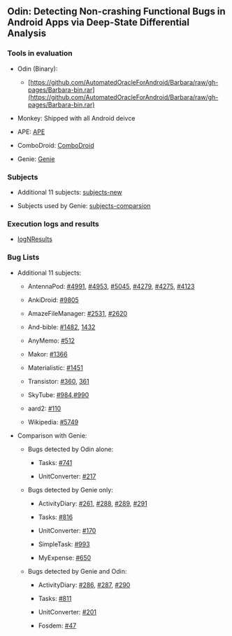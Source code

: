 ## Odin: Detecting Non-crashing Functional Bugs in Android Apps via Deep-State Differential Analysis


### Tools in evaluation

- Odin (Binary):

	* [https://github.com/AutomatedOracleForAndroid/Barbara/raw/gh-pages/Barbara-bin.rar](https://github.com/AutomatedOracleForAndroid/Barbara/raw/gh-pages/Barbara-bin.rar)

- Monkey: Shipped with all Android deivce

- APE: [APE](http://gutianxiao.com/ape/)

- ComboDroid: [ComboDroid](https://github.com/the-themis-benchmarks/combodroid)

- Genie: [Genie](https://github.com/tingsu)

### Subjects

- Additional 11 subjects: [subjects-new](https://1drv.ms/u/s!Ap89R8sDM76GpPcXtXgMl5d-btW22w?e=N3pHeu)

- Subjects used by Genie: [subjects-comparsion](https://1drv.ms/u/s!Ap89R8sDM76GpPcWN9RcFMWcTw-Skw?e=frcdsD)

### Execution logs and results

- [logNResults](https://1drv.ms/u/s!Ap89R8sDM76GpPcYsl21NLl-Uqos9A?e=UkVC0H)

### Bug Lists

- Additional 11 subjects:

	* AntennaPod: [#4991](https://github.com/AntennaPod/AntennaPod/issues/4991
), [#4953](https://github.com/AntennaPod/AntennaPod/issues/4953
), [#5045](https://github.com/AntennaPod/AntennaPod/issues/5045
), [#4279](https://github.com/AntennaPod/AntennaPod/issues/4279
), [#4275](https://github.com/AntennaPod/AntennaPod/issues/4275
), [#4123](https://github.com/AntennaPod/AntennaPod/issues/4123
)

	* AnkiDroid: [#9805](https://github.com/ankidroid/Anki-Android/issues/9085
)

	* AmazeFileManager: [#2531](https://github.com/TeamAmaze/AmazeFileManager/issues/2531), [#2620](https://github.com/TeamAmaze/AmazeFileManager/issues/2620)

	* And-bible: [#1482](https://github.com/AndBible/and-bible/issues/1482
), [1432](https://github.com/AndBible/and-bible/issues/1432
)

	* AnyMemo: [#512](https://github.com/helloworld1/AnyMemo/issues/512
)

	* Makor: [#1366](https://github.com/gsantner/markor/issues/1366
)

	* Materialistic: [#1451](https://github.com/hidroh/materialistic/issues/1451)

	* Transistor: [#360](https://github.com/y20k/transistor/issues/360
), [361](https://github.com/y20k/transistor/issues/361
)

	* SkyTube: [#984](https://github.com/SkyTubeTeam/SkyTube/issues/984),[#990](https://github.com/SkyTubeTeam/SkyTube/issues/990)

	* aard2: [#110](https://github.com/itkach/aard2-android/issues/110
)

	* Wikipedia: [#5749](https://github.com/wikimedia/apps-android-wikipedia/commit/ab18c853b50ede7fae55b5a1803c57e9c6f606e8)

- Comparison with Genie:

	* Bugs detected by Odin alone:

		- Tasks: [#741](https://github.com/tasks/tasks/issues/741)

		- UnitConverter: [#217](https://github.com/physphil/UnitConverterUltimate/issues/217)

	* Bugs detected by Genie only:

		- ActivityDiary: [#261](https://github.com/ramack/ActivityDiary/issues/261), [#288](https://github.com/ramack/ActivityDiary/issues/288), [#289](https://github.com/ramack/ActivityDiary/issues/289), [#291](https://github.com/ramack/ActivityDiary/issues/291)

		- Tasks: [#816](https://github.com/tasks/tasks/issues/816)

		- UnitConverter: [#170](https://github.com/physphil/UnitConverterUltimate/issues/170)

		- SimpleTask: [#993](https://github.com/mpcjanssen/simpletask-android/issues/993)
	
		- MyExpense: [#650](https://github.com/mtotschnig/MyExpenses/issues/650)

	* Bugs detected by Genie and Odin:

		- ActivityDiary: [#286](https://github.com/ramack/ActivityDiary/issues/286), [#287](https://github.com/ramack/ActivityDiary/issues/287), [#290](https://github.com/ramack/ActivityDiary/issues/290)


		- Tasks: [#811](https://github.com/tasks/tasks/issues/811)

		- UnitConverter: [#201](https://github.com/physphil/UnitConverterUltimate/issues/201)

		- Fosdem: [#47](https://github.com/cbeyls/fosdem-companion-android/issues/47)
